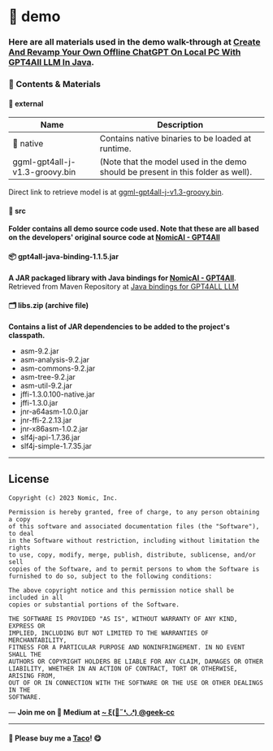 
# 📁 demo

### Here are all materials used in the demo walk-through at [Create And Revamp Your Own Offline ChatGPT On Local PC With GPT4All LLM In Java](#articleLink).

<div align="left">

### 📌 Contents & Materials

</div>
<div align="left">

#### 📁 external

<table>
	<thead>
		<tr><th>Name</th><th>Description</th></tr>
	</thead>
	<tbody>
		<tr><td>📁 native</td><td>Contains native binaries to be loaded at runtime.</td></tr>
		<tr><td>ggml-gpt4all-j-v1.3-groovy.bin</td><td>(Note that the model used in the demo should be present in this folder as well).</td></tr>
	</tbody>
</table>


<p>Direct link to retrieve model is at <a href='https://gpt4all.io/models/ggml-gpt4all-j-v1.3-groovy.bin' target='_blank'>ggml-gpt4all-j-v1.3-groovy.bin</a>.</p>


#### 📁 src

<p><strong>Folder contains all demo source code used. Note that these are all based on the developers' original source code at <a href='https://github.com/nomic-ai/gpt4all/tree/main/gpt4all-bindings/java/src'>NomicAI - GPT4All</a></strong></p>

#### 📦 gpt4all-java-binding-1.1.5.jar

<p><strong>A JAR packaged library with Java bindings for <a href='https://github.com/nomic-ai/gpt4all/tree/main/gpt4all-bindings/java/src'>NomicAI - GPT4All</a></strong>. Retrieved from Maven Repository at <a href='https://mvnrepository.com/artifact/com.hexadevlabs/gpt4all-java-binding/1.1.5' target='blank'>Java bindings for GPT4ALL LLM</a></p>


#### 🗂️ libs.zip (archive file)

<p><strong>Contains a list of JAR dependencies to be added to the project's classpath.</strong></p>

<ul>
	<li>asm-9.2.jar</li>
	<li>asm-analysis-9.2.jar</li>
	<li>asm-commons-9.2.jar</li>
	<li>asm-tree-9.2.jar</li>
	<li>asm-util-9.2.jar</li>
	<li>jffi-1.3.0.100-native.jar</li>
	<li>jffi-1.3.0.jar</li>
	<li>jnr-a64asm-1.0.0.jar</li>
	<li>jnr-ffi-2.2.13.jar</li>
	<li>jnr-x86asm-1.0.2.jar</li>
	<li>slf4j-api-1.7.36.jar</li>
	<li>slf4j-simple-1.7.35.jar</li>
</ul>

</div>

---

## License

```
Copyright (c) 2023 Nomic, Inc.

Permission is hereby granted, free of charge, to any person obtaining a copy
of this software and associated documentation files (the "Software"), to deal
in the Software without restriction, including without limitation the rights
to use, copy, modify, merge, publish, distribute, sublicense, and/or sell
copies of the Software, and to permit persons to whom the Software is
furnished to do so, subject to the following conditions:

The above copyright notice and this permission notice shall be included in all
copies or substantial portions of the Software.

THE SOFTWARE IS PROVIDED "AS IS", WITHOUT WARRANTY OF ANY KIND, EXPRESS OR
IMPLIED, INCLUDING BUT NOT LIMITED TO THE WARRANTIES OF MERCHANTABILITY,
FITNESS FOR A PARTICULAR PURPOSE AND NONINFRINGEMENT. IN NO EVENT SHALL THE
AUTHORS OR COPYRIGHT HOLDERS BE LIABLE FOR ANY CLAIM, DAMAGES OR OTHER
LIABILITY, WHETHER IN AN ACTION OF CONTRACT, TORT OR OTHERWISE, ARISING FROM,
OUT OF OR IN CONNECTION WITH THE SOFTWARE OR THE USE OR OTHER DEALINGS IN THE
SOFTWARE.
```

<p>— <b>Join me on 📝 <b>Medium</b> at <a href='https://medium.com/@geek-cc' target='_blank'>~ ξ(🎀˶❛◡❛) @geek-cc</a></b></p>

---

#### 🌮 Please buy me a <a href='https://www.buymeacoffee.com/geekcc' target='_blank'>Taco</a>! 😋
